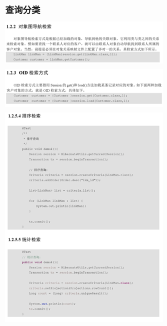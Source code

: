 # 查询分类

![](../../../../.gitbook/assets/image%20%288%29.png)

![](../../../../.gitbook/assets/image%20%2859%29.png)

![](../../../../.gitbook/assets/image%20%2861%29.png)

## 



